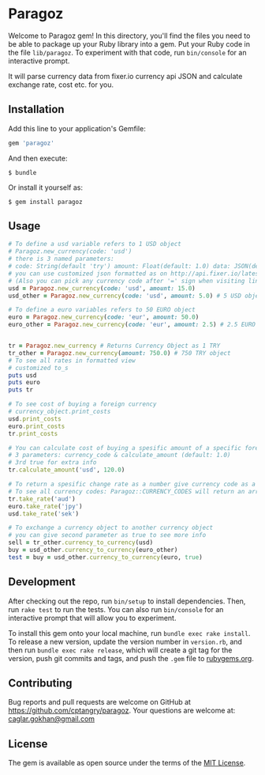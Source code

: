 # Paragoz

Welcome to Paragoz gem! In this directory, you'll find the files you need to be able to package up your Ruby library into a gem. Put your Ruby code in the file `lib/paragoz`. To experiment with that code, run `bin/console` for an interactive prompt.

It will parse currency data from fixer.io currency api JSON and calculate exchange rate, cost etc. for you.

## Installation

Add this line to your application's Gemfile:

```ruby
gem 'paragoz'
```

And then execute:

    $ bundle

Or install it yourself as:

    $ gem install paragoz

## Usage

```ruby
# To define a usd variable refers to 1 USD object
# Paragoz.new_currency(code: 'usd')
# there is 3 named parameters:
# code: String(default 'try') amount: Float(default: 1.0) data: JSON(default: nil)
# you can use customized json formatted as on http://api.fixer.io/latest?base=USD
# (Also you can pick any currency code after '=' sign when visiting link.) 
usd = Paragoz.new_currency(code: 'usd', amount: 15.0)
usd_other = Paragoz.new_currency(code: 'usd', amount: 5.0) # 5 USD object

# To define a euro variables refers to 50 EURO object
euro = Paragoz.new_currency(code: 'eur', amount: 50.0)
euro_other = Paragoz.new_currency(code: 'eur', amount: 2.5) # 2.5 EURO object


tr = Paragoz.new_currency # Returns Currency Object as 1 TRY
tr_other = Paragoz.new_currency(amount: 750.0) # 750 TRY object
# To see all rates in formatted view
# customized to_s
puts usd
puts euro
puts tr

# To see cost of buying a foreign currency
# currency_object.print_costs
usd.print_costs
euro.print_costs
tr.print_costs

# You can calculate cost of buying a spesific amount of a specific foreign currency
# 3 parameters: currency_code & calculate_amount (default: 1.0)
# 3rd true for extra info
tr.calculate_amount('usd', 120.0)

# To return a spesific change rate as a number give currency code as a parameter
# To see all currency codes: Paragoz::CURRENCY_CODES will return an array
tr.take_rate('aud')
euro.take_rate('jpy')
usd.take_rate('sek')

# To exchange a currency object to another currency object
# you can give second parameter as true to see more info
sell = tr_other.currency_to_currency(usd)
buy = usd_other.currency_to_currency(euro_other)
test = buy = usd_other.currency_to_currency(euro, true)

```


## Development

After checking out the repo, run `bin/setup` to install dependencies. Then, run `rake test` to run the tests. You can also run `bin/console` for an interactive prompt that will allow you to experiment.

To install this gem onto your local machine, run `bundle exec rake install`. To release a new version, update the version number in `version.rb`, and then run `bundle exec rake release`, which will create a git tag for the version, push git commits and tags, and push the `.gem` file to [rubygems.org](https://rubygems.org).

## Contributing

Bug reports and pull requests are welcome on GitHub at https://github.com/cptangry/paragoz.
Your questions are welcome at: caglar.gokhan@gmail.com


## License

The gem is available as open source under the terms of the [MIT License](http://opensource.org/licenses/MIT).

